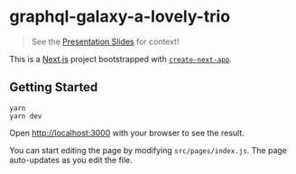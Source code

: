 # graphql-galaxy-a-lovely-trio

> See the [Presentation Slides](https://1drv.ms/p/s!AvUc1cvPrJnWvtJB3w7D6elasOWEZQ?e=oUoanS) for context!

This is a [Next.js](https://nextjs.org/) project bootstrapped with [`create-next-app`](https://github.com/vercel/next.js/tree/canary/packages/create-next-app).

## Getting Started

```shell
yarn
yarn dev
```

Open [http://localhost:3000](http://localhost:3000) with your browser to see the result.

You can start editing the page by modifying `src/pages/index.js`.
The page auto-updates as you edit the file.
